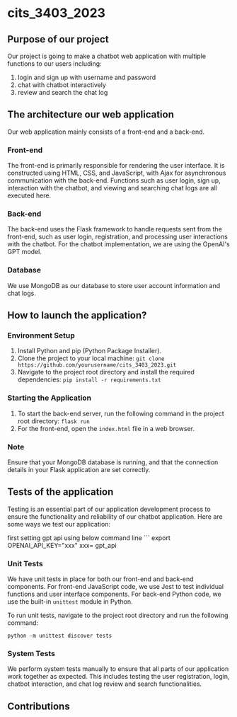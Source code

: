 # cits_3403_2023
## Purpose of our project
Our project is going to make a chatbot web application with multiple functions to our users including:
1) login and sign up with username and password
2) chat with chatbot interactively
3) review and search the chat log

## The architecture our web application
Our web application mainly consists of a front-end and a back-end.

### Front-end
The front-end is primarily responsible for rendering the user interface. It is constructed using HTML, CSS, and JavaScript, with Ajax for asynchronous communication with the back-end. Functions such as user login, sign up, interaction with the chatbot, and viewing and searching chat logs are all executed here.

### Back-end
The back-end uses the Flask framework to handle requests sent from the front-end, such as user login, registration, and processing user interactions with the chatbot. For the chatbot implementation, we are using the OpenAI's GPT model.

### Database
We use MongoDB as our database to store user account information and chat logs.

## How to launch the application?

### Environment Setup
1. Install Python and pip (Python Package Installer).
2. Clone the project to your local machine:
`git clone https://github.com/yourusername/cits_3403_2023.git`
3. Navigate to the project root directory and install the required dependencies:
`pip install -r requirements.txt`

### Starting the Application
1. To start the back-end server, run the following command in the project root directory:
`flask run`
3. For the front-end, open the `index.html` file in a web browser.

### Note
Ensure that your MongoDB database is running, and that the connection details in your Flask application are set correctly.

## Tests of the application

Testing is an essential part of our application development process to ensure the functionality and reliability of our chatbot application. Here are some ways we test our application:

 first setting gpt api using below command line
    ```
    export OPENAI_API_KEY="xxx"
    xxx= gpt_api

    

### Unit Tests

We have unit tests in place for both our front-end and back-end components. For front-end JavaScript code, we use Jest to test individual functions and user interface components. For back-end Python code, we use the built-in `unittest` module in Python.

To run unit tests, navigate to the project root directory and run the following command:

```shell
python -m unittest discover tests
```
### System Tests

We perform system tests manually to ensure that all parts of our application work together as expected. This includes testing the user registration, login, chatbot interaction, and chat log review and search functionalities.
## Contributions
